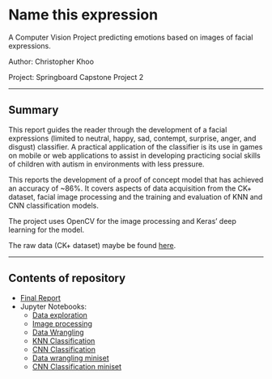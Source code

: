 # Name this expression
A Computer Vision Project predicting emotions based on images of facial expressions.

Author: Christopher Khoo

Project: Springboard Capstone Project 2

------
## Summary
This report guides the reader through the development of a facial expressions (limited to neutral, happy, sad, contempt, surprise, anger, and disgust) classifier. A practical application of the classifier is its use in games on mobile or web applications to assist in developing practicing social skills of children with autism in environments with less pressure.

This reports the development of a proof of concept model that has achieved an accuracy of ~86%. It covers aspects of data acquisition from the CK+ dataset, facial image processing and the training and evaluation of KNN and CNN classification models.

The project uses OpenCV for the image processing and Keras’ deep learning for the model.

The raw data (CK+ dataset) maybe be found [here](http://www.consortium.ri.cmu.edu/ckagree/).

------
## Contents of repository
- [Final Report](https://github.com/chriskhoo/machine_vision/blob/master/11_Writeup/04_FinalReport.pdf)
- Jupyter Notebooks:
  - [Data exploration](https://github.com/chriskhoo/machine_vision/blob/master/21_Jupyter_notebooks/01_data_exploration.ipynb)
  - [Image processing](https://github.com/chriskhoo/machine_vision/blob/master/21_Jupyter_notebooks/02_image_processing.ipynb)
  - [Data Wrangling](https://github.com/chriskhoo/machine_vision/blob/master/21_Jupyter_notebooks/03_data_wrangling.ipynb)
  - [KNN Classification](https://github.com/chriskhoo/machine_vision/blob/master/21_Jupyter_notebooks/04_knn_classification.ipynb)
  - [CNN Classification](https://github.com/chriskhoo/machine_vision/blob/master/21_Jupyter_notebooks/05_cnn_classification.ipynb)
  - [Data wrangling miniset](https://github.com/chriskhoo/machine_vision/blob/master/21_Jupyter_notebooks/06_data_wrangling_miniset.ipynb)
  - [CNN Classification miniset](https://github.com/chriskhoo/machine_vision/blob/master/21_Jupyter_notebooks/07_cnn_classification_mini.ipynb)

